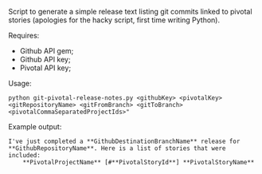 Script to generate a simple release text listing git commits linked to pivotal stories (apologies for the hacky script, first time writing Python).

Requires:
 - Github API gem;
 - Github API key;
 - Pivotal API key;

Usage:

`python git-pivotal-release-notes.py <githubKey> <pivotalKey> <gitRepositoryName> <gitFromBranch> <gitToBranch> <pivotalCommaSeparatedProjectIds>"`

Example output:

```
I've just completed a **GithubDestinationBranchName** release for **GithubRepositoryName**. Here is a list of stories that were included:
	**PivotalProjectName** [#**PivotalStoryId**] **PivotalStoryName**
```
